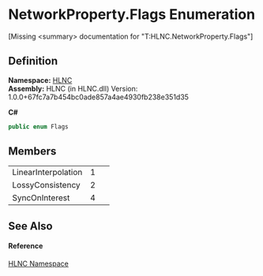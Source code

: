 # NetworkProperty.Flags Enumeration


\[Missing &lt;summary&gt; documentation for "T:HLNC.NetworkProperty.Flags"\]



## Definition
**Namespace:** <a href="N_HLNC">HLNC</a>  
**Assembly:** HLNC (in HLNC.dll) Version: 1.0.0+67fc7a7b454bc0ade857a4ae4930fb238e351d35

**C#**
``` C#
public enum Flags
```



## Members
<table>
<tr>
<td>LinearInterpolation</td>
<td>1</td>
<td> </td></tr>
<tr>
<td>LossyConsistency</td>
<td>2</td>
<td> </td></tr>
<tr>
<td>SyncOnInterest</td>
<td>4</td>
<td> </td></tr>
</table>

## See Also


#### Reference
<a href="N_HLNC">HLNC Namespace</a>  
